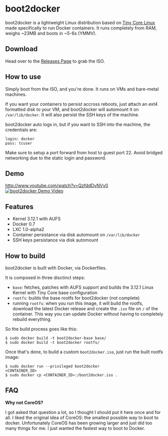 boot2docker
===========

boot2docker is a lightweight Linux distribution based on [Tiny Core Linux](http://tinycorelinux.net) made specifically to run Docker containers.
It runs completely from RAM, weighs ~23MB and boots in ~5-6s (YMMV).

Download
--------
Head over to the [Releases Page](https://github.com/steeve/boot2docker/releases) to grab the ISO.


How to use
----------
Simply boot from the ISO, and you're done. It runs on VMs and bare-metal machines.

If you want your containers to persist accross reboots, just attach an ext4 formatted disk to your VM, and boot2docker will automount it on `/var/lib/docker`. It will also persist the SSH keys of the machine.

boot2docker auto logs in, but if you want to SSH into the machine, the credentials are:
```
login: docker
pass: tcuser
```
Make sure to setup a port forward from host to guest port 22. Avoid bridged networking due to the static login and password.

Demo
----
http://www.youtube.com/watch?v=QzfddDvNVv0
[![boot2docker Demo Video](http://i.ytimg.com/vi/QzfddDvNVv0/maxresdefault.jpg)](http://www.youtube.com/watch?v=QzfddDvNVv0&hd=1)




Features
--------
* Kernel 3.12.1 with AUFS
* Docker 0.7
* LXC 1.0-alpha2
* Container persistance via disk automount on `/var/lib/docker`
* SSH keys persistance via disk automount


How to build
------------

boot2docker is built with Docker, via Dockerfiles.

It is composed in three disctinct steps:
* `base`: fetches, patches with AUFS support and builds the 3.12.1 Linux Kernel with Tiny Core base configuration
* `rootfs`: builds the base rootfs for boot2docker (not complete)
* running `rootfs`: when you run this image, it will build the rootfs, download the latest Docker release and create the `.iso` file on `/` of the container. This way you can update Docker without having to completely rebuild everything.

So the build process goes like this:
```
$ sudo docker build -t boot2docker-base base/
$ sudo docker build -t boot2docker rootfs/
```

Once that's done, to build a custom `boot2docker.iso`, just run the built rootfs image:
```
$ sudo docker run --privileged boot2docker
<CONTAINER_ID>
$ sudo docker cp <CONTAINER_ID>:/boot2docker.iso .
```


FAQ
----

**Why not CoreOS?**

I got asked that question a lot, so I thought I should put it here once and for all. I liked the original idea of CoreOS: the smallest possible way to boot to docker. Unfortunately CoreOS has been growing larger and just did too many things for me. I just wanted the fastest way to boot to Docker.
